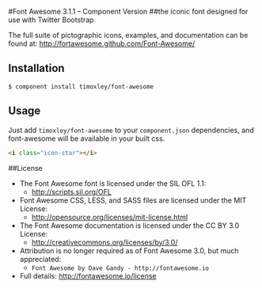 #Font Awesome 3.1.1 – Component Version
##the iconic font designed for use with Twitter Bootstrap

The full suite of pictographic icons, examples, and documentation can be found at:
http://fortawesome.github.com/Font-Awesome/

## Installation

    $ component install timoxley/font-awesome

## Usage

Just add `timoxley/font-awesome` to your `component.json`
dependencies, and font-awesome will be available in your built css.

```html
<i class="icon-star"></i>
```

##License
- The Font Awesome font is licensed under the SIL OFL 1.1:
  - http://scripts.sil.org/OFL
- Font Awesome CSS, LESS, and SASS files are licensed under the MIT License:
  - http://opensource.org/licenses/mit-license.html
- The Font Awesome documentation is licensed under the CC BY 3.0 License:
  - http://creativecommons.org/licenses/by/3.0/
- Attribution is no longer required as of Font Awesome 3.0, but much appreciated:
  - `Font Awesome by Dave Gandy - http://fontawesome.io`
- Full details: http://fontawesome.io/license